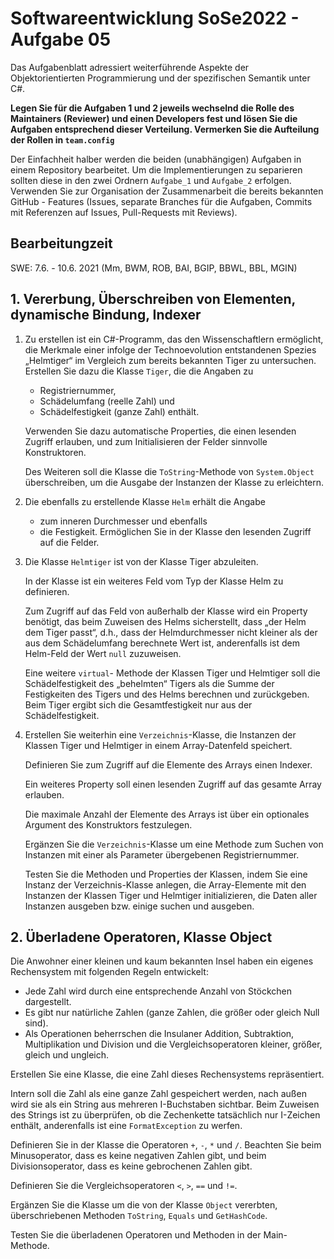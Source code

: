 # Softwareentwicklung SoSe2022 - Aufgabe 05

Das Aufgabenblatt adressiert weiterführende Aspekte der Objektorientierten Programmierung und der spezifischen Semantik unter C#.

**Legen Sie für die Aufgaben 1 und 2 jeweils wechselnd die Rolle des Maintainers (Reviewer) und einen Developers fest und lösen Sie die Aufgaben entsprechend dieser Verteilung. Vermerken Sie die Aufteilung der Rollen in `team.config`** 

Der Einfachheit halber werden die beiden (unabhängigen) Aufgaben in einem Repository bearbeitet. Um die Implementierungen zu separieren sollten diese in den zwei Ordnern `Aufgabe_1` und `Aufgabe_2` erfolgen. Verwenden Sie zur Organisation der Zusammenarbeit die bereits bekannten GitHub - Features (Issues, separate Branches für die Aufgaben, Commits mit Referenzen auf Issues, Pull-Requests mit Reviews).

## Bearbeitungzeit

SWE: 7.6. - 10.6. 2021 (Mm, BWM, ROB, BAI, BGIP, BBWL, BBL, MGIN)

## 1. Vererbung, Überschreiben von Elementen, dynamische Bindung, Indexer

1. Zu erstellen ist ein C#-Programm, das den Wissenschaftlern ermöglicht, die Merkmale einer infolge der Technoevolution entstandenen Spezies „Helmtiger“ im Vergleich zum bereits bekannten Tiger zu untersuchen. Erstellen Sie dazu die Klasse  `Tiger`, die die Angaben zu

    + Registriernummer,
    + Schädelumfang (reelle Zahl) und
    + Schädelfestigkeit (ganze Zahl) enthält.

   Verwenden Sie dazu automatische Properties, die einen lesenden Zugriff erlauben, und zum Initialisieren der Felder sinnvolle Konstruktoren.

   Des Weiteren soll die Klasse die `ToString`-Methode von `System.Object` überschreiben, um die Ausgabe der Instanzen der Klasse zu erleichtern.

2. Die ebenfalls zu erstellende Klasse `Helm` erhält die Angabe

    + zum inneren Durchmesser und ebenfalls
    + die Festigkeit.
   Ermöglichen Sie in der Klasse den lesenden Zugriff auf die Felder.

3. Die Klasse `Helmtiger` ist von der Klasse Tiger abzuleiten.

   In der Klasse ist ein weiteres Feld vom Typ der Klasse Helm zu definieren.

   Zum Zugriff auf das Feld von außerhalb der Klasse wird ein Property benötigt, das beim Zuweisen des Helms sicherstellt, dass „der Helm dem Tiger passt“, d.h., dass der Helmdurchmesser nicht kleiner als der aus dem Schädelumfang berechnete Wert ist, anderenfalls ist dem Helm-Feld der Wert `null` zuzuweisen.

   Eine weitere `virtual`- Methode der Klassen Tiger und Helmtiger soll die Schädelfestigkeit des „behelmten“ Tigers als die Summe der Festigkeiten des Tigers und des Helms berechnen und zurückgeben.  Beim Tiger ergibt sich die Gesamtfestigkeit nur aus der Schädelfestigkeit.

4. Erstellen Sie weiterhin eine `Verzeichnis`-Klasse, die Instanzen der Klassen Tiger und Helmtiger in einem Array-Datenfeld speichert.

   Definieren Sie zum Zugriff auf die Elemente des Arrays einen Indexer.

   Ein weiteres Property soll einen lesenden Zugriff auf das gesamte Array erlauben.

   Die maximale Anzahl der Elemente des Arrays ist über ein optionales Argument des Konstruktors festzulegen.

   Ergänzen Sie die `Verzeichnis`-Klasse um eine Methode zum Suchen von Instanzen mit einer als Parameter übergebenen Registriernummer.

   Testen Sie die Methoden und Properties der Klassen, indem Sie eine Instanz der Verzeichnis-Klasse anlegen, die Array-Elemente mit den Instanzen der Klassen Tiger und Helmtiger initializieren, die Daten aller Instanzen ausgeben bzw. einige suchen und ausgeben.

## 2. Überladene Operatoren, Klasse Object

Die Anwohner einer kleinen und kaum bekannten Insel haben ein eigenes Rechensystem mit folgenden Regeln entwickelt:

+ Jede Zahl wird durch eine entsprechende Anzahl von Stöckchen dargestellt.
+ Es gibt nur natürliche Zahlen (ganze Zahlen, die größer oder gleich Null sind).
+ Als Operationen beherrschen die Insulaner Addition, Subtraktion, Multiplikation und Division und die Vergleichsoperatoren kleiner, größer, gleich und ungleich.

Erstellen Sie eine Klasse, die eine Zahl dieses Rechensystems repräsentiert.

Intern soll die Zahl als eine ganze Zahl gespeichert werden, nach außen wird sie als ein String aus mehreren I-Buchstaben sichtbar. Beim Zuweisen des Strings ist zu überprüfen, ob die Zechenkette tatsächlich nur I-Zeichen enthält, anderenfalls ist eine `FormatException` zu werfen.

Definieren Sie in der Klasse die Operatoren `+`, `-`, `*` und `/`. Beachten Sie beim
Minusoperator, dass es keine negativen Zahlen gibt, und beim Divisionsoperator, dass
es keine gebrochenen Zahlen gibt.

Definieren Sie die Vergleichsoperatoren `<`, `>`, `==` und `!=`.

Ergänzen Sie die Klasse um die von der Klasse `Object` vererbten, überschriebenen Methoden `ToString`, `Equals` und `GetHashCode`.

Testen Sie die überladenen Operatoren und Methoden in der Main-Methode.
